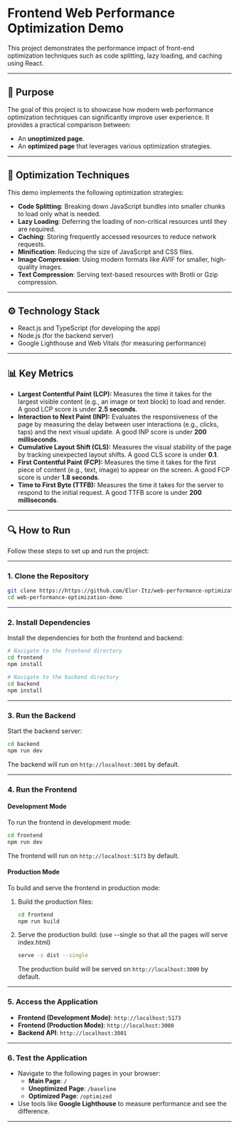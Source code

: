 # Frontend Web Performance Optimization Demo

This project demonstrates the performance impact of front-end optimization techniques such as code splitting, lazy loading, and caching using React.

---

## 📌 Purpose

The goal of this project is to showcase how modern web performance optimization techniques can significantly improve user experience. It provides a practical comparison between:

- An **unoptimized page**.
- An **optimized page** that leverages various optimization strategies.

---

## 🚀 Optimization Techniques

This demo implements the following optimization strategies:

- **Code Splitting**: Breaking down JavaScript bundles into smaller chunks to load only what is needed.
- **Lazy Loading**: Deferring the loading of non-critical resources until they are required.
- **Caching**: Storing frequently accessed resources to reduce network requests.
- **Minification**: Reducing the size of JavaScript and CSS files.
- **Image Compression**: Using modern formats like AVIF for smaller, high-quality images.
- **Text Compression**: Serving text-based resources with Brotli or Gzip compression.

---

## ⚙️ Technology Stack

- React.js and TypeScript (for developing the app)
- Node.js (for the backend server)
- Google Lighthouse and Web Vitals (for measuring performance)

---

## 📊 Key Metrics

- **Largest Contentful Paint (LCP):** Measures the time it takes for the largest visible content (e.g., an image or text block) to load and render. A good LCP score is under **2.5 seconds**.
- **Interaction to Next Paint (INP):** Evaluates the responsiveness of the page by measuring the delay between user interactions (e.g., clicks, taps) and the next visual update. A good INP score is under **200 milliseconds**.
- **Cumulative Layout Shift (CLS):** Measures the visual stability of the page by tracking unexpected layout shifts. A good CLS score is under **0.1**.
- **First Contentful Paint (FCP):** Measures the time it takes for the first piece of content (e.g., text, image) to appear on the screen. A good FCP score is under **1.8 seconds**.
- **Time to First Byte (TTFB):** Measures the time it takes for the server to respond to the initial request. A good TTFB score is under **200 milliseconds**.                     

---

## 🔍 How to Run

Follow these steps to set up and run the project:

---

### **1. Clone the Repository**
```bash
git clone https://https://github.com/Elor-Itz/web-performance-optimization-demo.git
cd web-performance-optimization-demo
```

---

### **2. Install Dependencies**
Install the dependencies for both the frontend and backend:
```bash
# Navigate to the frontend directory
cd frontend
npm install

# Navigate to the backend directory
cd backend
npm install
```

---

### **3. Run the Backend**
Start the backend server:
```bash
cd backend
npm run dev
```
The backend will run on `http://localhost:3001` by default.

---

### **4. Run the Frontend**

#### **Development Mode**
To run the frontend in development mode:
```bash
cd frontend
npm run dev
```
The frontend will run on `http://localhost:5173` by default.

#### **Production Mode**
To build and serve the frontend in production mode:
1. Build the production files:
   ```bash
   cd frontend
   npm run build
   ```
2. Serve the production build: (use --single so that all the pages will serve index.html)
   ```bash
   serve -s dist --single
   ```
   The production build will be served on `http://localhost:3000` by default.

---

### **5. Access the Application**
- **Frontend (Development Mode)**: `http://localhost:5173`
- **Frontend (Production Mode)**: `http://localhost:3000`
- **Backend API**: `http://localhost:3001`

---

### **6. Test the Application**
- Navigate to the following pages in your browser:
  - **Main Page**: `/`
  - **Unoptimized Page**: `/baseline`
  - **Optimized Page**: `/optimized`
- Use tools like **Google Lighthouse** to measure performance and see the difference.

---